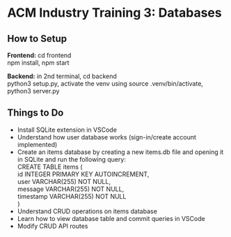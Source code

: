 # ACM Industry Training 3: Databases

## How to Setup

**Frontend:**
cd frontend  
npm install, npm start  

**Backend:**
in 2nd terminal, cd backend  
python3 setup.py, activate the venv using source .venv/bin/activate, python3 server.py  

## Things to Do
- Install SQLite extension in VSCode  
- Understand how user database works (sign-in/create account implemented)  
- Create an items database by creating a new items.db file and opening it in SQLite and run the following query:  
CREATE TABLE items (  
   id INTEGER PRIMARY KEY AUTOINCREMENT,  
   user VARCHAR(255) NOT NULL,  
   message VARCHAR(255) NOT NULL,  
   timestamp VARCHAR(255) NOT NULL  
)  
- Understand CRUD operations on items database  
- Learn how to view database table and commit queries in VSCode  
- Modify CRUD API routes
